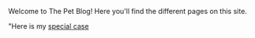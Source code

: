 Welcome to The Pet Blog! Here you'll find the different pages on this site.

"Here is my [special case](specialcase.html)
